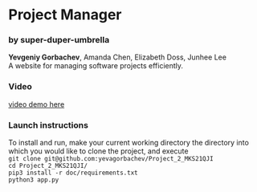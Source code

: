 # Project Manager
### by super-duper-umbrella
**Yevgeniy Gorbachev**, Amanda Chen, Elizabeth Doss, Junhee Lee  
A website for managing software projects efficiently.
### Video
[video demo here](https://youtu.be/N1Hfspb_7zM)
### Launch instructions
To install and run, make your current working directory the directory into which you would like to clone the project, and execute  
`git clone git@github.com:yevagorbachev/Project_2_MKS21QJI`  
`cd Project_2_MKS21QJI/`  
`pip3 install -r doc/requirements.txt`  
`python3 app.py`  
